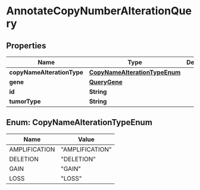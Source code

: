 
# AnnotateCopyNumberAlterationQuery

## Properties
Name | Type | Description | Notes
------------ | ------------- | ------------- | -------------
**copyNameAlterationType** | [**CopyNameAlterationTypeEnum**](#CopyNameAlterationTypeEnum) |  |  [optional]
**gene** | [**QueryGene**](QueryGene.md) |  |  [optional]
**id** | **String** |  |  [optional]
**tumorType** | **String** |  |  [optional]


<a name="CopyNameAlterationTypeEnum"></a>
## Enum: CopyNameAlterationTypeEnum
Name | Value
---- | -----
AMPLIFICATION | &quot;AMPLIFICATION&quot;
DELETION | &quot;DELETION&quot;
GAIN | &quot;GAIN&quot;
LOSS | &quot;LOSS&quot;



